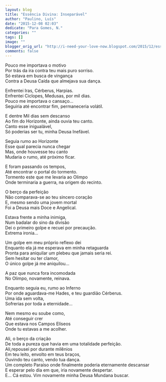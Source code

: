 ```yaml
---
layout: blog
title: "Essência Divina: Inseparável"
author: "Paulino, Luís"
date: "2015-12-08 02:03"
dedicate: "Para Gomes, N."
categories: ""
tags: []
image: ""
blogger_orig_url: "http://i-need-your-love-now.blogspot.com/2015/12/essencia-divina-inseparavel.html"
comments: false
---
```


Pouco me importava o motivo\
Por trás da ira contra teu mais puro sorriso.\
Só estava em busca de vingança\
Contra a Deusa Caída que almejava sua dança.

Enfrentei Iras, Cérberus, Harpias.\
Enfrentei Ciclopes, Medusas, por mil dias.\
Pouco me importava o cansaço...\
Seguiria até encontrar fim, permaneceria volátil.

E dentre Mil dias sem descanso\
Ao fim do Horizonte, ainda ouvia teu canto.\
Canto esse inigualável,\
Só poderias ser tu, minha Deusa Inefável.

Seguia rumo ao Horizonte\
Esse qual parecia nunca chegar\
Mas, onde houvesse teu canto\
Mudaria o rumo, até próximo ficar.

E foram passando os tempos,\
Até encontrar o portal do tormento.\
Tormento este que me levaria ao Olimpo\
Onde terminaria a guerra, na origem do recinto.

O berço da perfeição\
Não comparava-se ao teu sincero coração\
E, mesmo sendo uma jovem mortal\
Foi a Deusa mais Doce e Angelical.

Estava frente a minha inimiga,\
Num badalar do sino da divisão\
Dei o primeiro golpe e recuei por precaução.\
Extrema ironia...

Um golpe em meu próprio reflexo dei\
Enquanto ela já me esperava em minha retaguarda\
Pronta para aniquilar um plebeu que jamais seria rei.\
Sem hesitar ou ter clamor,\
O único golpe já me aniquilou...

A paz que nunca fora incomodada\
No Olimpo, novamente, reinava.

Enquanto seguia eu, rumo ao Inferno\
Por onde aguardava-me Hades, e teu guardião Cérberus.\
Uma ida sem volta,\
Sofrerias por toda a eternidade...

Nem mesmo eu soube como,\
Até conseguir crer\
Que estava nos Campos Elíseos\
Onde tu estavas a me acolher.

Ali, o berço da criação\
De toda a pureza que havia em uma totalidade perfeição.\
Ali,repousei por durante milênios\
Em teu leito, envolto em teus braços,\
Ouvindo teu canto, vendo tua dança.\
Um completo Paraíso onde finalmente poderia eternamente descansar\
E esperar pelo dia em que, iria novamente despertar.\
E... Cá estou. Vim novamente minha Deusa Mundana buscar.
